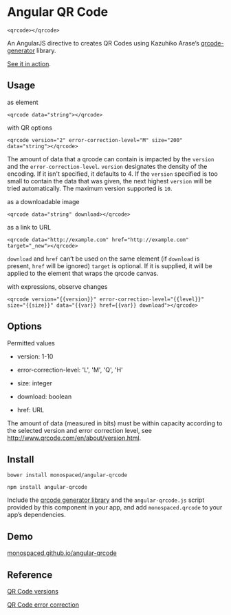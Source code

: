 Angular QR Code
===============

    <qrcode></qrcode>

An AngularJS directive to creates QR Codes using Kazuhiko Arase’s [qrcode-generator](https://github.com/kazuhikoarase/qrcode-generator) library.

[See it in action](http://monospaced.github.io/angular-qrcode).

Usage
-----

as element

    <qrcode data="string"></qrcode>

with QR options

    <qrcode version="2" error-correction-level="M" size="200" data="string"></qrcode>
    
The amount of data that a qrcode can contain is impacted by the `version` and the `error-correction-level`. 
`version` designates the density of the encoding. If it isn't specified, it defaults to 4. If the `version` specified
is too small to contain the data that was given, the next highest `version` will be tried automatically.
The maximum version supported is `10`.

as a downloadable image

    <qrcode data="string" download></qrcode>

as a link to URL

    <qrcode data="http://example.com" href="http://example.com" target="_new"></qrcode>

`download` and `href` can’t be used on the same element (if `download` is present, `href` will be ignored)
`target` is optional. If it is supplied, it will be applied to the <a> element that wraps the qrcode canvas.

with expressions, observe changes

    <qrcode version="{{version}}" error-correction-level="{{level}}" size="{{size}}" data="{{var}} href={{var}} download"></qrcode>

Options
-------

Permitted values

* version: 1-10

* error-correction-level: 'L', 'M', 'Q', 'H'

* size: integer

* download: boolean

* href: URL

The amount of data (measured in bits) must be within capacity according to the selected version and error correction level, see http://www.qrcode.com/en/about/version.html.

Install
-------

    bower install monospaced/angular-qrcode

    npm install angular-qrcode

Include the [qrcode generator library](https://raw.github.com/monospaced/bower-qrcode-generator/master/js/qrcode.js) and the `angular-qrcode.js` script provided by this component in your app, and add `monospaced.qrcode` to your app’s dependencies.

Demo
----------------

[monospaced.github.io/angular-qrcode](http://monospaced.github.io/angular-qrcode)

Reference
----------------

[QR Code versions](http://www.qrcode.com/en/about/version.html)

[QR Code error correction](http://www.qrcode.com/en/about/error_correction.html)
